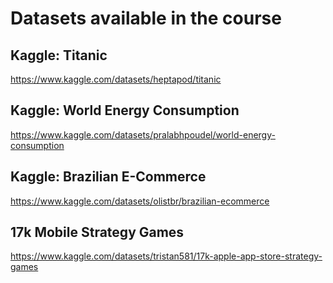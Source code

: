 # Datasets available in the course

## Kaggle: Titanic
https://www.kaggle.com/datasets/heptapod/titanic

## Kaggle: World Energy Consumption
https://www.kaggle.com/datasets/pralabhpoudel/world-energy-consumption

## Kaggle: Brazilian E-Commerce
https://www.kaggle.com/datasets/olistbr/brazilian-ecommerce

## 17k Mobile Strategy Games
https://www.kaggle.com/datasets/tristan581/17k-apple-app-store-strategy-games
